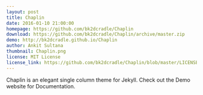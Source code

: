 ```yaml
---
layout: post
title: Chaplin 
date: 2016-01-10 21:00:00
homepage: https://github.com/bk2dcradle/Chaplin
download: https://github.com/bk2dcradle/Chaplin/archive/master.zip
demo: http://bk2dcradle.github.io/Chaplin
author: Ankit Sultana
thumbnail: Chaplin.png
license: MIT License
license_link: https://github.com/bk2dcradle/Chaplin/blob/master/LICENSE
---
```


Chaplin is an elegant single column theme for Jekyll. Check out the Demo website for Documentation.
